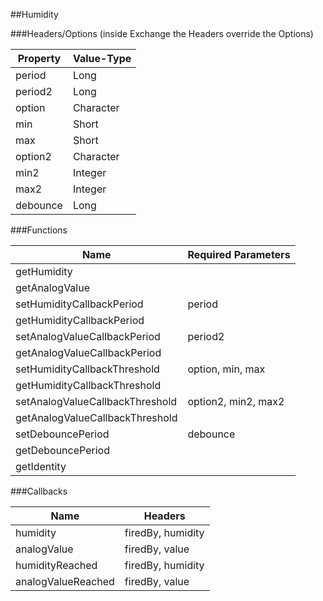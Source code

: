 ##Humidity


###Headers/Options (inside Exchange the Headers override the Options)


| Property             | Value-Type                              |
|----------------------|-----------------------------------------|
|               period |       Long |
|              period2 |       Long |
|               option |  Character |
|                  min |      Short |
|                  max |      Short |
|              option2 |  Character |
|                 min2 |    Integer |
|                 max2 |    Integer |
|             debounce |       Long |



###Functions

| Name                 | Required Parameters                      |
|----------------------|------------------------------------------|
|          getHumidity |                                          |
|       getAnalogValue |                                          |
| setHumidityCallbackPeriod |                                   period |
| getHumidityCallbackPeriod |                                          |
| setAnalogValueCallbackPeriod |                                  period2 |
| getAnalogValueCallbackPeriod |                                          |
| setHumidityCallbackThreshold |                         option, min, max |
| getHumidityCallbackThreshold |                                          |
| setAnalogValueCallbackThreshold |                      option2, min2, max2 |
| getAnalogValueCallbackThreshold |                                          |
|    setDebouncePeriod |                                 debounce |
|    getDebouncePeriod |                                          |
|          getIdentity |                                          |




###Callbacks

| Name                 | Headers                                  |
|----------------------|------------------------------------------|
|             humidity |                        firedBy, humidity |
|          analogValue |                           firedBy, value |
|      humidityReached |                        firedBy, humidity |
|   analogValueReached |                           firedBy, value |


